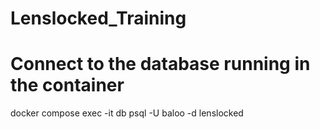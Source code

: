 # Lenslocked_Training


# Connect to the database running in the container
docker compose exec -it db psql -U baloo -d lenslocked